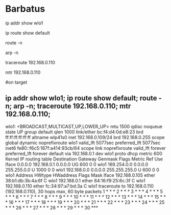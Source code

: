 # Barbatus

ip addr show wlo1

ip route show default

route -n

arp -n

traceroute 192.168.0.110

mtr 192.168.0.110

#on target

ip addr show wlo1; ip route show default; route -n; arp -n; traceroute 192.168.0.110; mtr 192.168.0.110;
--------------------------------

wlo1: <BROADCAST,MULTICAST,UP,LOWER_UP> mtu 1500 qdisc noqueue state UP group default qlen 1000
    link/ether bc:f4:d4:0d:e8:23 brd ff:ff:ff:ff:ff:ff
    altname wlp41s0
    inet 192.168.0.109/24 brd 192.168.0.255 scope global dynamic noprefixroute wlo1
       valid_lft 5077sec preferred_lft 5077sec
    inet6 fe80::f6c5:167f:a414:93cb/64 scope link noprefixroute 
       valid_lft forever preferred_lft forever
default via 192.168.0.1 dev wlo1 proto dhcp metric 600 
Kernel IP routing table
Destination     Gateway         Genmask         Flags Metric Ref    Use Iface
0.0.0.0         192.168.0.1     0.0.0.0         UG    600    0        0 wlo1
169.254.0.0     0.0.0.0         255.255.0.0     U     1000   0        0 wlo1
192.168.0.0     0.0.0.0         255.255.255.0   U     600    0        0 wlo1
Address                  HWtype  HWaddress           Flags Mask            Iface
192.168.0.105            ether   38:b1:db:3b:4a:6f   C                     wlo1
192.168.0.1              ether   84:16:f9:25:6c:3f   C                     wlo1
192.168.0.110            ether   fc:34:97:a7:bd:3a   C                     wlo1
traceroute to 192.168.0.110 (192.168.0.110), 30 hops max, 60 byte packets
 1  * * *
 2  * * *
 3  * * *
 4  * * *
 5  * * *
 6  * * *
 7  * * *
 8  * * *
 9  * * *
10  * * *
11  * * *
12  * * *
13  * * *
14  * * *
15  * * *
16  * * *
17  * * *
18  * * *
19  * * *
20  * * *
21  * * *
22  * * *
23  * * *
24  * * *
25  * * *
26  * * *
27  * * *
28  * * *
29  * * *
30 ***
